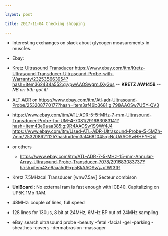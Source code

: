 ```yaml
---

layout: post

title: 2017-11-04 Checking shopping

---
```



-   Interesting exchanges on slack about glycogen measurements
    in muscles.

-   Ebay:

-   [Kretz Ultrasound Transducer](/include/kretz/)
    https://www.ebay.com/itm/Kretz-Ultrasound-Transducer-Ultrasound-Probe-with-Warranty/232535663954?hash=item362434a552:g:ypwAAOSwgmJXyGus
    -- **KRETZ AW145B** -- *NB on 5th: got it!*
-   [ALT ADR](/include/atladr/) on
    https://www.ebay.com/itm/Atl-adr-Ultrasound-Probe/253208770177?hash=item3af46b3681:g:798AAOSw7U5Y-QV3
-   https://www.ebay.com/itm/ATL-ADR-5-5-MHz-7-mm-Ultrasound-Transducer-Probe-for-UM-4-7081/291683083141?hash=item43e9aaa385:g:9R4AAOSw1S9Wf4J4
    https://www.ebay.com/itm/Used-ATL-ADR-Ultrasound-Probe-5-5MZh-7mm/253208621125?hash=item3af468f045:g:NcUAAOSwHHFY-QbI
-   or others
    -   https://www.ebay.com/itm/ATL-ADR-7-5-MHz-15-mm-Annular-Array-Ultrasound-Probe-Transducer-7078/291683083737?hash=item43e9aaa5d9:g:5BkAAOSw\~otWf3fR
-   Kretz 7.5MHzcal Transducer \[wnw7.5av\] Secteur combison

-   **UniBoard** : No external ram is fast enough with ICE40.
    Capitalizing on UP5K 1Mb RAM.

-   48MHz: couple of lines, full speed
-   128 lines for 130us, 8 bit at 24MHz, 6MHz BP out of 24MHz sampling

-   eBay search ultrasound probe -beauty -fetal -facial -gel -parking
    -sheathes -covers -dermabrasion -massager

